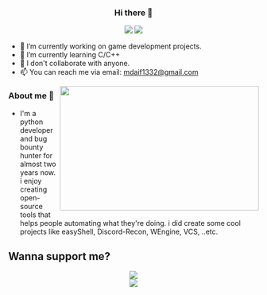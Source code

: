 <h3 align="center"> Hi there 👋</h3>

<p align="center">
  <img src="https://komarev.com/ghpvc/?username=DEMON1A">
  <a href="https://twitter.com/DemoniaSlash">
    <img src="https://img.shields.io/twitter/follow/DemoniaSlash?style=flat-square">
  </a>
</p>

<!--
**DEMON1A/DEMON1A** is a ✨ _special_ ✨ repository because its `README.md` (this file) appears on your GitHub profile.

Here are some ideas to get you started:
-->

- 🔭 I’m currently working on game development projects.
- 🌱 I’m currently learning C/C++
- 👯 I don't collaborate with anyone.
- 📫 You can reach me via email: mdaif1332@gmail.com

<img align="right" width="400" height="250" src="https://github-readme-stats.vercel.app/api?username=DEMON1A">

### About me :dizzy:
- I'm a python developer and bug bounty hunter for almost two years now. i enjoy creating open-source tools that helps people automating what they're doing. i did create some cool projects like easyShell, Discord-Recon, WEngine, VCS, ..etc.

## Wanna support me?
<p align="center">
<a href="https://patreon.com/MohammedDief">
  <img src="https://img.shields.io/endpoint.svg?url=https%3A%2F%2Fshieldsio-patreon.vercel.app%2Fapi%3Fusername%3DMohammedDief%26type%3Dpatrons&style=for-the-badge" />
</a>
<br>

<a href="https://www.paypal.me/MohammedDieff/">
  <img src="https://cdn.rawgit.com/twolfson/paypal-github-button/1.0.0/dist/button.svg">
</a>
</p>
